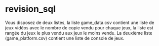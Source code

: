 # revision_sql

Vous disposez de deux listes, la liste game_data.csv contient une liste de jeux vidéos avec le nombre de copie vendu pour chaque jeux, la liste est rangée du jeux le plus vendu aux jeux le moins vendu. La deuxième liste (game_platform.csv) contient une liste de console de jeux.

